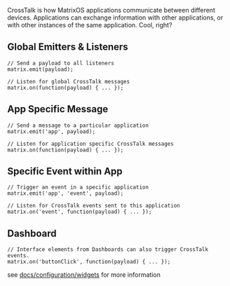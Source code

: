 CrossTalk is how MatrixOS applications communicate between different devices. Applications can exchange information with other applications, or with other instances of the same application. Cool, right?

## Global Emitters & Listeners
```
// Send a payload to all listeners
matrix.emit(payload);

// Listen for global CrossTalk messages
matrix.on(function(payload) { ... });
```

## App Specific Message
```
// Send a message to a particular application
matrix.emit('app', payload);

// Listen for application specific CrossTalk messages
matrix.on(function(payload) { ... });
```
## Specific Event within App
```
// Trigger an event in a specific application
matrix.emit('app', 'event', payload);

// Listen for CrossTalk events sent to this application
matrix.on('event', function(payload) { ... });
```
## Dashboard
```
// Interface elements from Dashboards can also trigger CrossTalk events.
matrix.on('buttonClick', function(payload) { ... });
```
see [docs/configuration/widgets]() for more information
